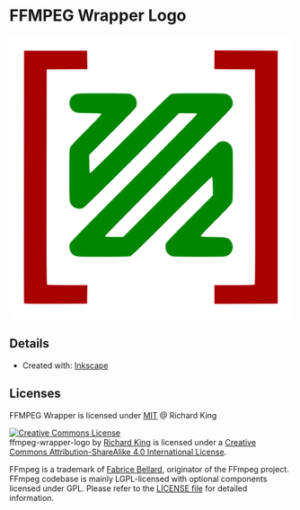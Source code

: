 # FFMPEG Wrapper Logo

![logo](ffmpeg-wrapper-logo.png)

## Details

- Created with: [Inkscape](https://inkscape.org)

## Licenses

FFMPEG Wrapper is licensed under [MIT](license.md) @ Richard King

<a rel="license" href="http://creativecommons.org/licenses/by-sa/4.0/"><img alt="Creative Commons License" style="border-width:0" src="https://i.creativecommons.org/l/by-sa/4.0/88x31.png" /></a><br /><span xmlns:dct="http://purl.org/dc/terms/" property="dct:title">ffmpeg-wrapper-logo</span> by <a xmlns:cc="http://creativecommons.org/ns#" href="https://github.com/ffmpeg-wrapper/official-logo" property="cc:attributionName" rel="cc:attributionURL">Richard King</a> is licensed under a <a rel="license" href="http://creativecommons.org/licenses/by-sa/4.0/">Creative Commons Attribution-ShareAlike 4.0 International License</a>.

FFmpeg is a trademark of [Fabrice Bellard](http://www.bellard.org), originator of the FFmpeg project.
FFmpeg codebase is mainly LGPL-licensed with optional components licensed under GPL.
Please refer to the [LICENSE file](https://github.com/FFmpeg/FFmpeg/blob/master/LICENSE.md) for detailed information.
